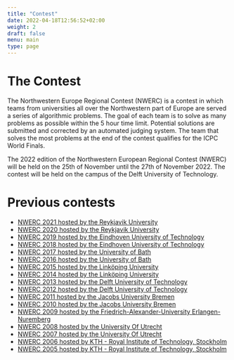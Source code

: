 ```yaml
---
title: "Contest"
date: 2022-04-18T12:56:52+02:00
weight: 2
draft: false
menu: main
type: page
---
```

# The Contest
The Northwestern Europe Regional Contest (NWERC) is a contest in which teams from universities all over the Northwestern part of Europe are served a series of algorithmic problems. The goal of each team is to solve as many problems as possible within the 5 hour time limit. Potential solutions are submitted and corrected by an automated judging system. The team that solves the most problems at the end of the contest qualifies for the ICPC World Finals.

The 2022 edition of the Northwestern European Regional Contest (NWERC) will be held on the 25th of November until the 27th of November 2022. The contest will be held on the campus of the Delft University of Technology.

# Previous contests
* [NWERC 2021 hosted by the Reykjavik University](https://2021.nwerc.eu)
* [NWERC 2020 hosted by the Reykjavik University](https://2020.nwerc.eu)
* [NWERC 2019 hosted by the Eindhoven University of Technology](http://2019.nwerc.eu/)
* [NWERC 2018 hosted by the Eindhoven University of Technology](http://2018.nwerc.eu/)
* [NWERC 2017 hosted by the University of Bath](https://people.bath.ac.uk/masjhd/NWERC/)
* [NWERC 2016 hosted by the University of Bath](https://people.bath.ac.uk/masjhd/2016.NWERC/)
* [NWERC 2015 hosted by the Linköping University](https://web.archive.org/web/20201230063213/http://2015.nwerc.eu/)
* [NWERC 2014 hosted by the Linköping University](http://2014.nwerc.eu/)
* [NWERC 2013 hosted by the Delft University of Technology](http://2013.nwerc.eu/)
* [NWERC 2012 hosted by the Delft University of Technology](http://2012.nwerc.eu/)
* [NWERC 2011 hosted by the Jacobs University Bremen](https://web.archive.org/web/20120521220715/http://2011.nwerc.eu/)
* [NWERC 2010 hosted by the Jacobs University Bremen](https://web.archive.org/web/20120521220445/http://2010.nwerc.eu/)
* [NWERC 2009 hosted by the Friedrich-Alexander-University Erlangen-Nuremberg](https://web.archive.org/web/20180601171707/http://2009.nwerc.eu/)
* [NWERC 2008 hosted by the University Of Utrecht](https://web.archive.org/web/20210518095904/http://2008.nwerc.eu/)
* [NWERC 2007 hosted by the University Of Utrecht](https://web.archive.org/web/20210509134112/http://2007.nwerc.eu/)
* [NWERC 2006 hosted by KTH - Royal Institute of Technology, Stockholm](http://www.csc.kth.se/contest/nwerc/2006/)
* [NWERC 2005 hosted by KTH - Royal Institute of Technology, Stockholm](http://www.csc.kth.se/contest/nwerc/2005/)
